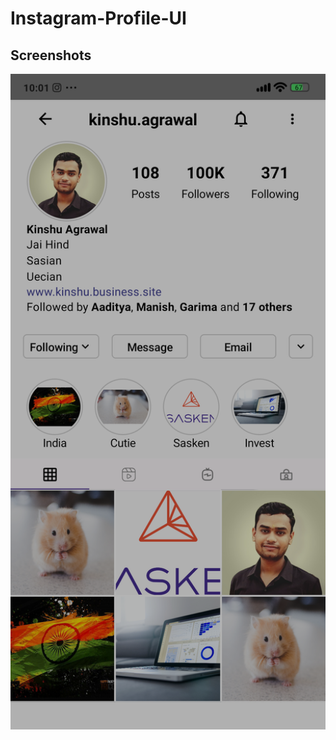 # Instagram-Profile-UI

## Screenshots

<p align="center">
  <img src="https://github.com/kinshumangal/Instagram-Profile-UI/blob/main/Insta_UI.png" alt="App Screenshot" width="600">
</p>
